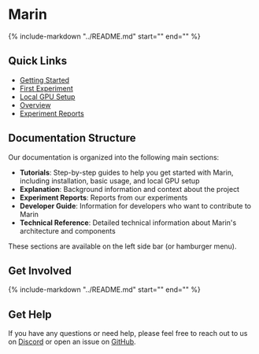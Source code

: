 # Marin

{%
include-markdown "../README.md"
start="<!--marin-intro-start-->"
end="<!--marin-intro-end-->"
%}

## Quick Links

- [Getting Started](tutorials/getting-started.md)
- [First Experiment](tutorials/first-experiment.md)
- [Local GPU Setup](tutorials/local-gpu.md)
- [Overview](lm/overview.md)
- [Experiment Reports](reports/index.md)
<!-- - [Architecture Overview](reference/architecture.md) TODO -->


## Documentation Structure

Our documentation is organized into the following main sections:

- **Tutorials**: Step-by-step guides to help you get started with Marin, including installation, basic usage, and local GPU setup
- **Explanation**: Background information and context about the project
- **Experiment Reports**: Reports from our experiments
- **Developer Guide**: Information for developers who want to contribute to Marin
- **Technical Reference**: Detailed technical information about Marin's architecture and components

These sections are available on the left side bar (or hamburger menu).

## Get Involved

{%
include-markdown "../README.md"
start="<!--marin-get-involved-start-->"
end="<!--marin-get-involved-end-->"
%}


## Get Help

If you have any questions or need help, please feel free to reach out to us on [Discord](https://discord.gg/J9CTk7pqcM)
or open an issue on [GitHub](https://github.com/marin-community/marin).
